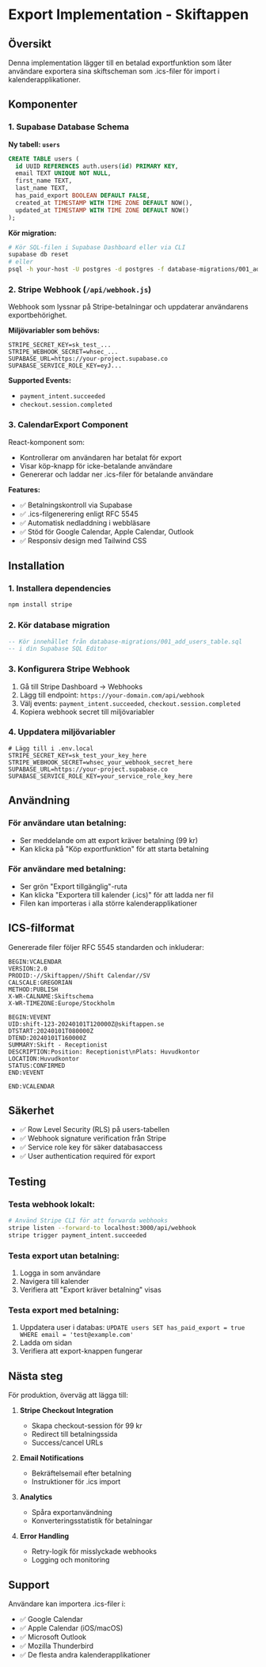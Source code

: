 # Export Implementation - Skiftappen

## Översikt

Denna implementation lägger till en betalad exportfunktion som låter användare exportera sina skiftscheman som .ics-filer för import i kalenderapplikationer.

## Komponenter

### 1. Supabase Database Schema

**Ny tabell: `users`**
```sql
CREATE TABLE users (
  id UUID REFERENCES auth.users(id) PRIMARY KEY,
  email TEXT UNIQUE NOT NULL,
  first_name TEXT,
  last_name TEXT,
  has_paid_export BOOLEAN DEFAULT FALSE,
  created_at TIMESTAMP WITH TIME ZONE DEFAULT NOW(),
  updated_at TIMESTAMP WITH TIME ZONE DEFAULT NOW()
);
```

**Kör migration:**
```bash
# Kör SQL-filen i Supabase Dashboard eller via CLI
supabase db reset
# eller
psql -h your-host -U postgres -d postgres -f database-migrations/001_add_users_table.sql
```

### 2. Stripe Webhook (`/api/webhook.js`)

Webhook som lyssnar på Stripe-betalningar och uppdaterar användarens exportbehörighet.

**Miljövariabler som behövs:**
```env
STRIPE_SECRET_KEY=sk_test_...
STRIPE_WEBHOOK_SECRET=whsec_...
SUPABASE_URL=https://your-project.supabase.co
SUPABASE_SERVICE_ROLE_KEY=eyJ...
```

**Supported Events:**
- `payment_intent.succeeded`
- `checkout.session.completed`

### 3. CalendarExport Component

React-komponent som:
- Kontrollerar om användaren har betalat för export
- Visar köp-knapp för icke-betalande användare
- Genererar och laddar ner .ics-filer för betalande användare

**Features:**
- ✅ Betalningskontroll via Supabase
- ✅ .ics-filgenerering enligt RFC 5545
- ✅ Automatisk nedladdning i webbläsare
- ✅ Stöd för Google Calendar, Apple Calendar, Outlook
- ✅ Responsiv design med Tailwind CSS

## Installation

### 1. Installera dependencies

```bash
npm install stripe
```

### 2. Kör database migration

```sql
-- Kör innehållet från database-migrations/001_add_users_table.sql
-- i din Supabase SQL Editor
```

### 3. Konfigurera Stripe Webhook

1. Gå till Stripe Dashboard → Webhooks
2. Lägg till endpoint: `https://your-domain.com/api/webhook`
3. Välj events: `payment_intent.succeeded`, `checkout.session.completed`
4. Kopiera webhook secret till miljövariabler

### 4. Uppdatera miljövariabler

```env
# Lägg till i .env.local
STRIPE_SECRET_KEY=sk_test_your_key_here
STRIPE_WEBHOOK_SECRET=whsec_your_webhook_secret_here
SUPABASE_URL=https://your-project.supabase.co
SUPABASE_SERVICE_ROLE_KEY=your_service_role_key_here
```

## Användning

### För användare utan betalning:
- Ser meddelande om att export kräver betalning (99 kr)
- Kan klicka på "Köp exportfunktion" för att starta betalning

### För användare med betalning:
- Ser grön "Export tillgänglig"-ruta
- Kan klicka "Exportera till kalender (.ics)" för att ladda ner fil
- Filen kan importeras i alla större kalenderapplikationer

## ICS-filformat

Genererade filer följer RFC 5545 standarden och inkluderar:

```ics
BEGIN:VCALENDAR
VERSION:2.0
PRODID:-//Skiftappen//Shift Calendar//SV
CALSCALE:GREGORIAN
METHOD:PUBLISH
X-WR-CALNAME:Skiftschema
X-WR-TIMEZONE:Europe/Stockholm

BEGIN:VEVENT
UID:shift-123-20240101T120000Z@skiftappen.se
DTSTART:20240101T080000Z
DTEND:20240101T160000Z
SUMMARY:Skift - Receptionist
DESCRIPTION:Position: Receptionist\nPlats: Huvudkontor
LOCATION:Huvudkontor
STATUS:CONFIRMED
END:VEVENT

END:VCALENDAR
```

## Säkerhet

- ✅ Row Level Security (RLS) på users-tabellen
- ✅ Webhook signature verification från Stripe
- ✅ Service role key för säker databasaccess
- ✅ User authentication required för export

## Testing

### Testa webhook lokalt:
```bash
# Använd Stripe CLI för att forwarda webhooks
stripe listen --forward-to localhost:3000/api/webhook
stripe trigger payment_intent.succeeded
```

### Testa export utan betalning:
1. Logga in som användare
2. Navigera till kalender
3. Verifiera att "Export kräver betalning" visas

### Testa export med betalning:
1. Uppdatera user i databas: `UPDATE users SET has_paid_export = true WHERE email = 'test@example.com'`
2. Ladda om sidan
3. Verifiera att export-knappen fungerar

## Nästa steg

För produktion, överväg att lägga till:

1. **Stripe Checkout Integration**
   - Skapa checkout-session för 99 kr
   - Redirect till betalningssida
   - Success/cancel URLs

2. **Email Notifications**
   - Bekräftelsemail efter betalning
   - Instruktioner för .ics import

3. **Analytics**
   - Spåra exportanvändning
   - Konverteringsstatistik för betalningar

4. **Error Handling**
   - Retry-logik för misslyckade webhooks
   - Logging och monitoring

## Support

Användare kan importera .ics-filer i:
- ✅ Google Calendar
- ✅ Apple Calendar (iOS/macOS)
- ✅ Microsoft Outlook
- ✅ Mozilla Thunderbird
- ✅ De flesta andra kalenderapplikationer